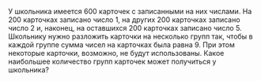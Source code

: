 У школьника имеется 600 карточек с записанными на них числами. На 200 карточках записано число 1, на других 200 карточках записано число 2 и, наконец, на оставшихся 200 карточках записано число 5. Школьнику нужно разложить карточки на несколько групп так, чтобы в каждой группе сумма чисел на карточках была равна 9. При этом некоторые карточки, возможно, не будут использованы. Какое наибольшее количество групп карточек может получиться у школьника?
